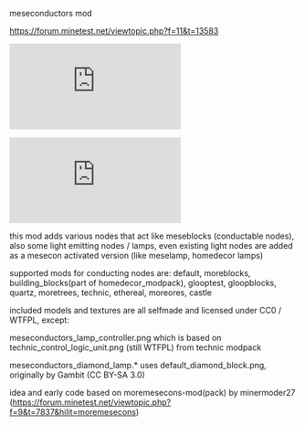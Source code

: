 meseconductors mod

https://forum.minetest.net/viewtopic.php?f=11&t=13583

![meseconductors 1](https://forum.minetest.net/download/file.php?id=7846)

![meseconductors 2](https://forum.minetest.net/download/file.php?id=7847)

this mod adds various nodes that act like meseblocks (conductable nodes), also some light emitting nodes / lamps, even existing light nodes are added as a mesecon activated version (like meselamp, homedecor lamps)

supported mods for conducting nodes are: default, moreblocks, building_blocks(part of homedecor_modpack), glooptest, gloopblocks, quartz, moretrees, technic, ethereal, moreores, castle



included models and textures are all selfmade and licensed under CC0 / WTFPL, except:

meseconductors_lamp_controller.png which is based on technic_control_logic_unit.png (still WTFPL) from technic modpack

meseconductors_diamond_lamp.* uses default_diamond_block.png, originally by Gambit (CC BY-SA 3.0)


idea and early code
based on moremesecons-mod(pack) by minermoder27
(https://forum.minetest.net/viewtopic.php?f=9&t=7837&hilit=moremesecons)




